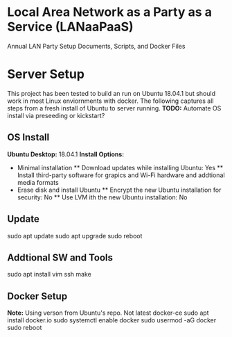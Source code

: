 # Local Area Network as a Party as a Service (LANaaPaaS)
Annual LAN Party Setup Documents, Scripts, and Docker Files

# Server Setup
This project has been tested to build an run on Ubuntu 18.04.1 but should work in most Linux enviornments with docker. The following captures all steps from a fresh install of Ubuntu to server running.
**TODO:** Automate OS install via preseeding or kickstart?

## OS Install
**Ubuntu Desktop:** 18.04.1
**Install Options:**
* Minimal installation
** Download updates while installing Ubuntu: Yes
** Install third-party software for grapics and Wi-Fi hardware and addtional media formats
* Erase disk and install Ubuntu
** Encrypt the new Ubuntu installation for security: No
** Use LVM ith the new Ubuntu installation: No

## Update
sudo apt update
sudo apt upgrade
sudo reboot

## Addtional SW and Tools
sudo apt install vim ssh make

## Docker Setup
**Note:** Using verson from Ubuntu's repo. Not latest docker-ce
sudo apt install docker.io
sudo systemctl enable docker
sudo usermod -aG docker <user>
sudo reboot

